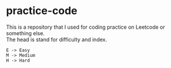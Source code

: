 # practice-code
This is a repository that I used for coding practice on Leetcode or something else.  
The head is stand for difficulty and index.
```
E -> Easy
M -> Medium
H -> Hard
```
